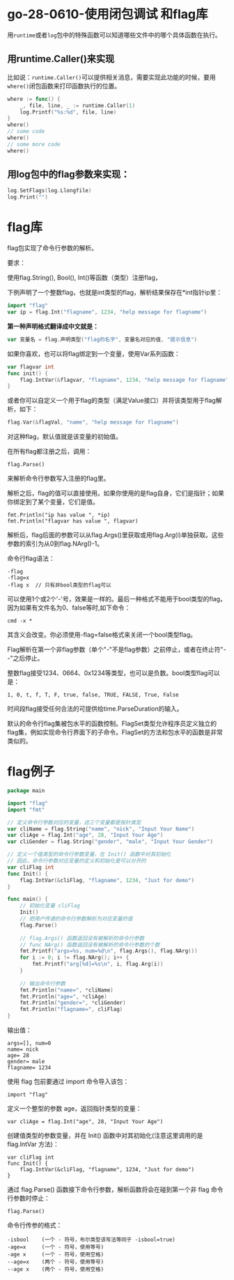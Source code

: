 # go-28-0610-使用闭包调试 和flag库

用`runtime`或者`log`包中的特殊函数可以知道哪些文件中的哪个具体函数在执行。

## 用runtime.Caller()来实现

比如说：`runtime.Caller()`可以提供相关消息，需要实现此功能的时候，要用`where()`闭包函数来打印函数执行的位置。

```go
where := func() {
	_, file, line, _ := runtime.Caller(1)
	log.Printf("%s:%d", file, line)
}
where()
// some code
where()
// some more code
where()
```

## 用log包中的flag参数来实现：

```go
log.SetFlags(log.Llongfile)
log.Print("")
```



# flag库

flag包实现了命令行参数的解析。

要求：

使用flag.String(), Bool(), Int()等函数（类型）注册flag，

下例声明了一个整数flag，也就是int类型的flag，解析结果保存在*int指针ip里：

```go
import "flag"
var ip = flag.Int("flagname", 1234, "help message for flagname")
```

**第一种声明格式翻译成中文就是：**

```go
var 变量名 = flag.声明类型("flag的名字", 变量名对应的值, "提示信息")
```



如果你喜欢，也可以将flag绑定到一个变量，使用Var系列函数：

```go
var flagvar int
func init() {
	flag.IntVar(&flagvar, "flagname", 1234, "help message for flagname")
}
```

或者你可以自定义一个用于flag的类型（满足Value接口）并将该类型用于flag解析，如下：

```go
flag.Var(&flagVal, "name", "help message for flagname")
```

对这种flag，默认值就是该变量的初始值。



在所有flag都注册之后，调用：

```
flag.Parse()
```

来解析命令行参数写入注册的flag里。

解析之后，flag的值可以直接使用。如果你使用的是flag自身，它们是指针；如果你绑定到了某个变量，它们是值。

```
fmt.Println("ip has value ", *ip)
fmt.Println("flagvar has value ", flagvar)
```

解析后，flag后面的参数可以从flag.Args()里获取或用flag.Arg(i)单独获取。这些参数的索引为从0到flag.NArg()-1。

命令行flag语法：

```
-flag
-flag=x
-flag x  // 只有非bool类型的flag可以
```

可以使用1个或2个'-'号，效果是一样的。最后一种格式不能用于bool类型的flag，因为如果有文件名为0、false等时,如下命令：

```
cmd -x *
```

其含义会改变。你必须使用-flag=false格式来关闭一个bool类型flag。

Flag解析在第一个非flag参数（单个"-"不是flag参数）之前停止，或者在终止符"--"之后停止。

整数flag接受1234、0664、0x1234等类型，也可以是负数。bool类型flag可以是：

```
1, 0, t, f, T, F, true, false, TRUE, FALSE, True, False
```

时间段flag接受任何合法的可提供给time.ParseDuration的输入。

默认的命令行flag集被包水平的函数控制。FlagSet类型允许程序员定义独立的flag集，例如实现命令行界面下的子命令。FlagSet的方法和包水平的函数是非常类似的。

# flag例子

```go
package main

import "flag"
import "fmt"

// 定义命令行参数对应的变量，这三个变量都是指针类型
var cliName = flag.String("name", "nick", "Input Your Name")
var cliAge = flag.Int("age", 28, "Input Your Age")
var cliGender = flag.String("gender", "male", "Input Your Gender")

// 定义一个值类型的命令行参数变量，在 Init() 函数中对其初始化
// 因此，命令行参数对应变量的定义和初始化是可以分开的
var cliFlag int
func Init() {
    flag.IntVar(&cliFlag, "flagname", 1234, "Just for demo")
}

func main() {
    // 初始化变量 cliFlag
    Init()
    // 把用户传递的命令行参数解析为对应变量的值
    flag.Parse()
    
    // flag.Args() 函数返回没有被解析的命令行参数
    // func NArg() 函数返回没有被解析的命令行参数的个数
    fmt.Printf("args=%s, num=%d\n", flag.Args(), flag.NArg())
    for i := 0; i != flag.NArg(); i++ {
        fmt.Printf("arg[%d]=%s\n", i, flag.Arg(i))
    }
    
    // 输出命令行参数
    fmt.Println("name=", *cliName)
    fmt.Println("age=", *cliAge)
    fmt.Println("gender=", *cliGender)
    fmt.Println("flagname=", cliFlag)
}
```

输出值：

```
args=[], num=0
name= nick
age= 28
gender= male
flagname= 1234

```





使用 flag 包前要通过 import 命令导入该包：

```
import "flag"
```

定义一个整型的参数 age，返回指针类型的变量：

```
var cliAge = flag.Int("age", 28, "Input Your Age")
```

创建值类型的参数变量，并在 Init() 函数中对其初始化(注意这里调用的是 flag.IntVar 方法)：

```
var cliFlag int
func Init() {
    flag.IntVar(&cliFlag, "flagname", 1234, "Just for demo")
}
```

通过 flag.Parse() 函数接下命令行参数，解析函数将会在碰到第一个非 flag 命令行参数时停止：

```
flag.Parse()
```

命令行传参的格式：

```
-isbool    (一个 - 符号，布尔类型该写法等同于 -isbool=true)
-age=x     (一个 - 符号，使用等号)
-age x     (一个 - 符号，使用空格)
--age=x    (两个 - 符号，使用等号)
--age x    (两个 - 符号，使用空格)
```